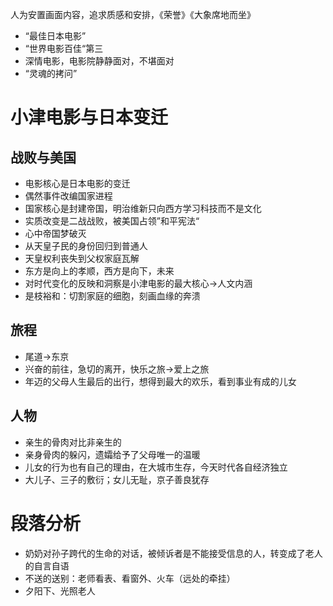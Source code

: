 人为安置画面内容，追求质感和安排，《荣誉》《大象席地而坐》

- “最佳日本电影”
- “世界电影百佳“第三
- 深情电影，电影院静静面对，不堪面对
- “灵魂的拷问”

# 小津电影与日本变迁

## 战败与美国

- 电影核心是日本电影的变迁
- 偶然事件改编国家进程
- 国家核心是封建帝国，明治维新只向西方学习科技而不是文化
- 实质改变是二战战败，被美国占领”和平宪法“
- 心中帝国梦破灭
- 从天皇子民的身份回归到普通人
- 天皇权利丧失到父权家庭瓦解
- 东方是向上的孝顺，西方是向下，未来
- 对时代变化的反映和洞察是小津电影的最大核心→人文内涵
- 是枝裕和：切割家庭的细胞，刻画血缘的奔溃

## 旅程

- 尾道→东京
- 兴奋的前往，急切的离开，快乐之旅→爱上之旅
- 年迈的父母人生最后的出行，想得到最大的欢乐，看到事业有成的儿女

## 人物

- 亲生的骨肉对比非亲生的
- 亲身骨肉的躲闪，遗孀给予了父母唯一的温暖
- 儿女的行为也有自己的理由，在大城市生存，今天时代各自经济独立
- 大儿子、三子的敷衍；女儿无耻，京子善良犹存

# 段落分析

- 奶奶对孙子跨代的生命的对话，被倾诉者是不能接受信息的人，转变成了老人的自言自语
- 不送的送别：老师看表、看窗外、火车（远处的牵挂）
- 夕阳下、光照老人
